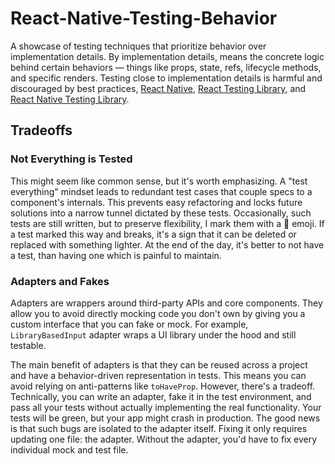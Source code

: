 # React-Native-Testing-Behavior

A showcase of testing techniques that prioritize behavior over implementation details. By implementation details, means the concrete logic behind certain behaviors — things like props, state, refs, lifecycle methods, and specific renders. Testing close to implementation details is harmful and discouraged by best practices, [React Native](https://reactnative.dev/docs/testing-overview#testing-user-interactions), [React Testing Library](https://testing-library.com/docs/#what-you-should-avoid-with-testing-library), and [React Native Testing Library](https://callstack.github.io/react-native-testing-library/docs/start/intro#the-problem).

## Tradeoffs

### Not Everything is Tested

This might seem like common sense, but it's worth emphasizing. A "test everything" mindset leads to redundant test cases that couple specs to a component's internals. This prevents easy refactoring and locks future solutions into a narrow tunnel dictated by these tests. Occasionally, such tests are still written, but to preserve flexibility, I mark them with a 🚨 emoji. If a test marked this way and breaks, it's a sign that it can be deleted or replaced with something lighter. At the end of the day, it's better to not have a test, than having one which is painful to maintain.

### Adapters and Fakes

Adapters are wrappers around third-party APIs and core components. They allow you to avoid directly mocking code you don't own by giving you a custom interface that you can fake or mock. For example, `LibraryBasedInput` adapter wraps a UI library under the hood and still testable.

The main benefit of adapters is that they can be reused across a project and have a behavior-driven representation in tests. This means you can avoid relying on anti-patterns like `toHaveProp`. However, there's a tradeoff. Technically, you can write an adapter, fake it in the test environment, and pass all your tests without actually implementing the real functionality. Your tests will be green, but your app might crash in production. The good news is that such bugs are isolated to the adapter itself. Fixing it only requires updating one file: the adapter. Without the adapter, you'd have to fix every individual mock and test file.
